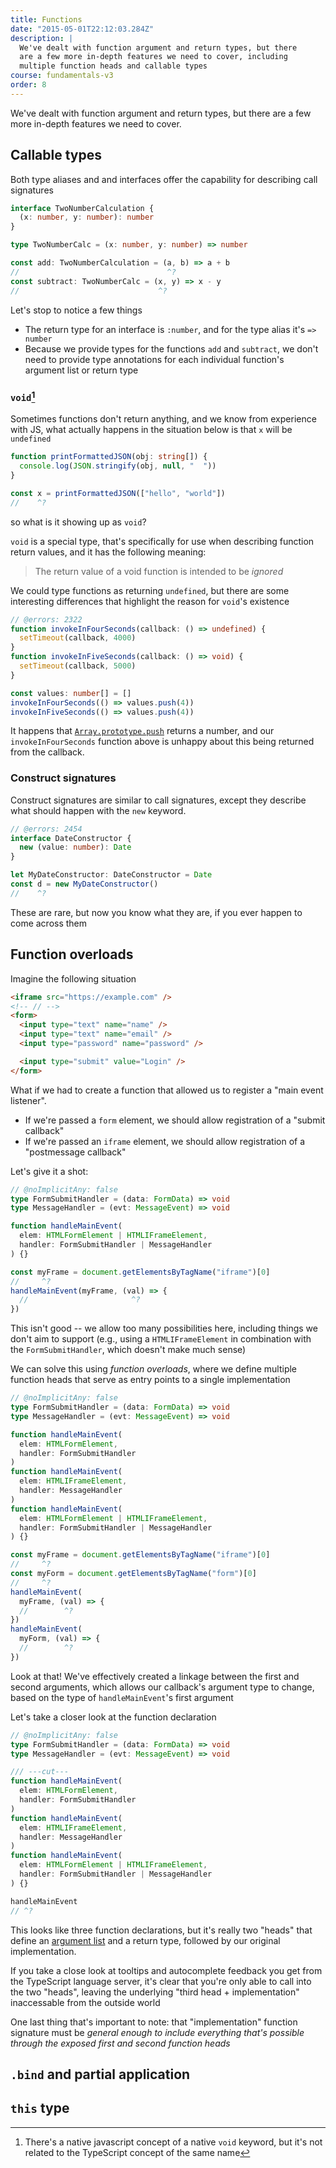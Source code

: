 ```yaml
---
title: Functions
date: "2015-05-01T22:12:03.284Z"
description: |
  We've dealt with function argument and return types, but there
  are a few more in-depth features we need to cover, including
  multiple function heads and callable types
course: fundamentals-v3
order: 8
---
```


We've dealt with function argument and return types, but there
are a few more in-depth features we need to cover.

## Callable types

Both type aliases and and interfaces offer the capability for describing call signatures

```ts twoslash
interface TwoNumberCalculation {
  (x: number, y: number): number
}

type TwoNumberCalc = (x: number, y: number) => number

const add: TwoNumberCalculation = (a, b) => a + b
//                                 ^?
const subtract: TwoNumberCalc = (x, y) => x - y
//                               ^?
```

Let's stop to notice a few things

- The return type for an interface is `:number`, and for the type alias it's `=> number`
- Because we provide types for the functions `add` and `subtract`, we don't need to provide type annotations for each individual function's argument list or return type

### `void`[^1]

Sometimes functions don't return anything, and we know from
experience with JS, what actually happens in the situation below
is that `x` will be `undefined`

```ts twoslash
function printFormattedJSON(obj: string[]) {
  console.log(JSON.stringify(obj, null, "  "))
}

const x = printFormattedJSON(["hello", "world"])
//    ^?
```

so what is it showing up as `void`?

`void` is a special type, that's specifically for use when describing
function return values, and it has the following meaning:

> The return value of a void function is intended to be _ignored_

We could type functions as returning `undefined`, but there are some interesting
differences that highlight the reason for `void`'s existence

```ts twoslash
// @errors: 2322
function invokeInFourSeconds(callback: () => undefined) {
  setTimeout(callback, 4000)
}
function invokeInFiveSeconds(callback: () => void) {
  setTimeout(callback, 5000)
}

const values: number[] = []
invokeInFourSeconds(() => values.push(4))
invokeInFiveSeconds(() => values.push(4))
```

It happens that [`Array.prototype.push`](https://developer.mozilla.org/en-US/docs/Web/JavaScript/Reference/Global_Objects/Array/push) returns a number,
and our `invokeInFourSeconds` function above is unhappy about this being returned from the callback.

### Construct signatures

Construct signatures are similar to call signatures, except they describe what should happen with the `new` keyword.

```ts twoslash
// @errors: 2454
interface DateConstructor {
  new (value: number): Date
}

let MyDateConstructor: DateConstructor = Date
const d = new MyDateConstructor()
//    ^?
```

These are rare, but now you know what they are, if you ever happen to come across them

## Function overloads

Imagine the following situation

```html
<iframe src="https://example.com" />
<!-- // -->
<form>
  <input type="text" name="name" />
  <input type="text" name="email" />
  <input type="password" name="password" />

  <input type="submit" value="Login" />
</form>
```

What if we had to create a function that allowed us to register a "main event listener".

- If we're passed a `form` element, we should allow registration of a "submit callback"
- If we're passed an `iframe` element, we should allow registration of a "postmessage callback"

Let's give it a shot:

```ts twoslash
// @noImplicitAny: false
type FormSubmitHandler = (data: FormData) => void
type MessageHandler = (evt: MessageEvent) => void

function handleMainEvent(
  elem: HTMLFormElement | HTMLIFrameElement,
  handler: FormSubmitHandler | MessageHandler
) {}

const myFrame = document.getElementsByTagName("iframe")[0]
//     ^?
handleMainEvent(myFrame, (val) => {
  //                       ^?
})
```

This isn't good -- we allow too many possibilities here, including things we don't aim to support (e.g., using a `HTMLIFrameElement` in combination with the `FormSubmitHandler`, which doesn't make much sense)

We can solve this using _function overloads_, where we define multiple function heads that serve as entry points to a single implementation

```ts twoslash
// @noImplicitAny: false
type FormSubmitHandler = (data: FormData) => void
type MessageHandler = (evt: MessageEvent) => void

function handleMainEvent(
  elem: HTMLFormElement,
  handler: FormSubmitHandler
)
function handleMainEvent(
  elem: HTMLIFrameElement,
  handler: MessageHandler
)
function handleMainEvent(
  elem: HTMLFormElement | HTMLIFrameElement,
  handler: FormSubmitHandler | MessageHandler
) {}

const myFrame = document.getElementsByTagName("iframe")[0]
//     ^?
const myForm = document.getElementsByTagName("form")[0]
//     ^?
handleMainEvent(
  myFrame, (val) => {
  //        ^?
})
handleMainEvent(
  myForm, (val) => {
  //        ^?
})
```

Look at that! We've effectively created a linkage between
the first and second arguments, which allows our callback's 
argument type to change, based on the type of `handleMainEvent`'s first argument

Let's take a closer look at the function declaration

```ts twoslash
// @noImplicitAny: false
type FormSubmitHandler = (data: FormData) => void
type MessageHandler = (evt: MessageEvent) => void

/// ---cut---
function handleMainEvent(
  elem: HTMLFormElement,
  handler: FormSubmitHandler
)
function handleMainEvent(
  elem: HTMLIFrameElement,
  handler: MessageHandler
)
function handleMainEvent(
  elem: HTMLFormElement | HTMLIFrameElement,
  handler: FormSubmitHandler | MessageHandler
) {}

handleMainEvent
// ^?
```
This looks like three function declarations, but it's really
two "heads" that define an [argument list](https://262.ecma-international.org/#prod-ArgumentList) and a return type,
followed by our original implementation.

If you take a close look at tooltips and autocomplete feedback you get from the TypeScript language server, 
it's clear that you're only able to call into the two "heads", leaving the underlying "third head + implementation" inaccessable from the outside world

One last thing that's important to note: that "implementation" function signature must be _general enough to include everything that's possible through the exposed first and second function heads_

## `.bind` and partial application

## `this` type

[^1]: There's a native javascript concept of a native `void` keyword, but it's not related to the TypeScript concept of the same name
